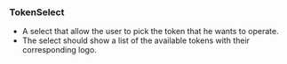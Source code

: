 
### TokenSelect
- A select that allow the user to pick the token that he wants to operate.
- The select should show a list of the available tokens with their corresponding logo.


